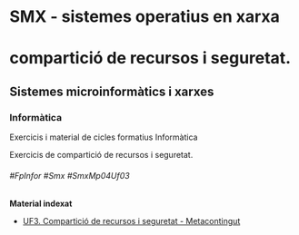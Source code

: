 # SMX - sistemes operatius en xarxa
# compartició de recursos i seguretat. 
## Sistemes microinformàtics i xarxes
### Informàtica

Exercicis i material de cicles formatius Informàtica

Exercicis de compartició de recursos i seguretat. 

###### #FpInfor #Smx #SmxMp04Uf03

**Material indexat**
* [UF3. Compartició de recursos i seguretat - Metacontingut](/SMX/SMX-MP04/SMX-MP04-UF3/uf3-comparticio-de-recursos-i-seguretat-metacontingut/readme.md)
